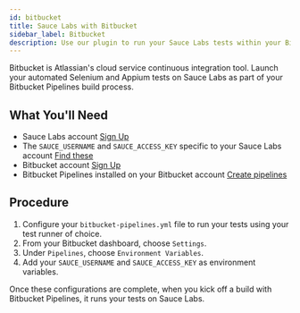 ```yaml
---
id: bitbucket
title: Sauce Labs with Bitbucket
sidebar_label: Bitbucket
description: Use our plugin to run your Sauce Labs tests within your Bitbucket pipeline.
---
```


Bitbucket is Atlassian's cloud service continuous integration tool. Launch your automated Selenium and Appium tests on Sauce Labs as part of your Bitbucket Pipelines build process.

## What You'll Need

- Sauce Labs account [Sign Up](https://saucelabs.com/signup/trial)
- The `SAUCE_USERNAME` and `SAUCE_ACCESS_KEY` specific to your Sauce Labs account [Find these](/basics/acct-team-mgmt/managing-user-info)
- Bitbucket account [Sign Up](https://bitbucket.org/account/signup/)
- Bitbucket Pipelines installed on your Bitbucket account [Create pipelines](https://confluence.atlassian.com/bitbucket/bitbucket-pipelines-792496469.html)

## Procedure

1. Configure your `bitbucket-pipelines.yml` file to run your tests using your test runner of choice.
1. From your Bitbucket dashboard, choose `Settings`.
1. Under `Pipelines`, choose `Environment Variables`.
1. Add your `SAUCE_USERNAME` and `SAUCE_ACCESS_KEY` as environment variables.

Once these configurations are complete, when you kick off a build with Bitbucket Pipelines, it runs your tests on Sauce Labs.

